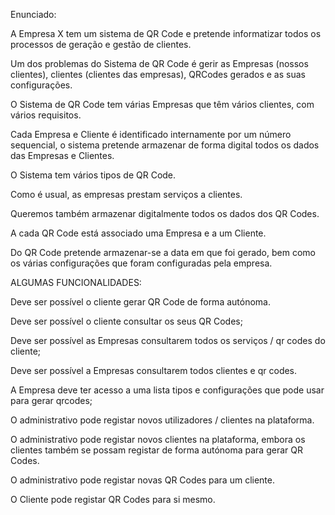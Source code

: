 Enunciado:

A Empresa X tem um sistema de QR Code e pretende informatizar todos os processos de geração e gestão de clientes.

Um dos problemas do Sistema de QR Code é gerir as Empresas (nossos clientes), clientes (clientes das empresas), QRCodes gerados e as suas configurações.

O Sistema de QR Code tem várias Empresas que têm vários clientes, com vários requisitos.

Cada Empresa e Cliente é identificado internamente por um número sequencial, o sistema pretende armazenar de forma digital todos os dados das Empresas e Clientes.

O Sistema tem vários tipos de QR Code.

Como é usual, as empresas prestam serviços a clientes.

Queremos também armazenar digitalmente todos os dados dos QR Codes.

A cada QR Code está associado uma Empresa e a um Cliente.

Do QR Code pretende armazenar-se a data em que foi gerado, bem como os várias configurações que foram configuradas pela empresa.

ALGUMAS FUNCIONALIDADES:

Deve ser possível o cliente gerar QR Code de forma autónoma.

Deve ser possível o cliente consultar os seus QR Codes;

Deve ser possível as Empresas consultarem todos os serviços / qr codes do cliente;

Deve ser possível a Empresas consultarem todos clientes e qr codes.

A Empresa deve ter acesso a uma lista tipos e configurações que pode usar para gerar qrcodes;

O administrativo pode registar novos utilizadores / clientes na plataforma.

O administrativo pode registar novos clientes na plataforma, embora os clientes também se possam registar de forma autónoma para gerar QR Codes.

O administrativo pode registar novas QR Codes para um cliente.

O Cliente pode registar QR Codes para si mesmo.
